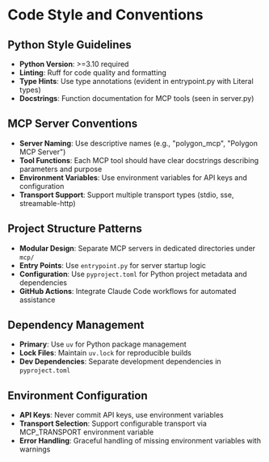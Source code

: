 # Code Style and Conventions

## Python Style Guidelines
- **Python Version**: >=3.10 required
- **Linting**: Ruff for code quality and formatting
- **Type Hints**: Use type annotations (evident in entrypoint.py with Literal types)
- **Docstrings**: Function documentation for MCP tools (seen in server.py)

## MCP Server Conventions
- **Server Naming**: Use descriptive names (e.g., "polygon_mcp", "Polygon MCP Server")  
- **Tool Functions**: Each MCP tool should have clear docstrings describing parameters and purpose
- **Environment Variables**: Use environment variables for API keys and configuration
- **Transport Support**: Support multiple transport types (stdio, sse, streamable-http)

## Project Structure Patterns
- **Modular Design**: Separate MCP servers in dedicated directories under `mcp/`
- **Entry Points**: Use `entrypoint.py` for server startup logic
- **Configuration**: Use `pyproject.toml` for Python project metadata and dependencies
- **GitHub Actions**: Integrate Claude Code workflows for automated assistance

## Dependency Management
- **Primary**: Use `uv` for Python package management
- **Lock Files**: Maintain `uv.lock` for reproducible builds
- **Dev Dependencies**: Separate development dependencies in `pyproject.toml`

## Environment Configuration
- **API Keys**: Never commit API keys, use environment variables
- **Transport Selection**: Support configurable transport via MCP_TRANSPORT environment variable
- **Error Handling**: Graceful handling of missing environment variables with warnings